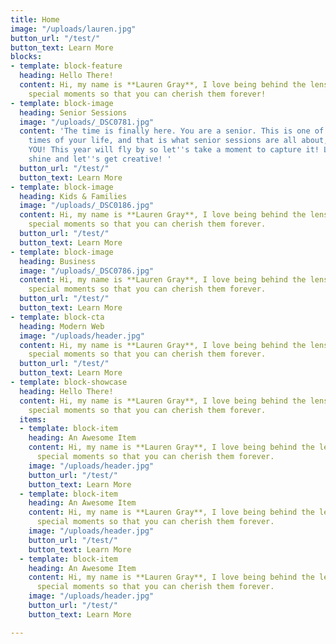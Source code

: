 ```yaml
---
title: Home
image: "/uploads/lauren.jpg"
button_url: "/test/"
button_text: Learn More
blocks:
- template: block-feature
  heading: Hello There!
  content: Hi, my name is **Lauren Gray**, I love being behind the lens, capturing
    special moments so that you can cherish them forever!
- template: block-image
  heading: Senior Sessions
  image: "/uploads/_DSC0781.jpg"
  content: 'The time is finally here. You are a senior. This is one of the most exciting
    times of your life, and that is what senior sessions are all about, celebrating
    YOU! This year will fly by so let''s take a moment to capture it! Let your personality
    shine and let''s get creative! '
  button_url: "/test/"
  button_text: Learn More
- template: block-image
  heading: Kids & Families
  image: "/uploads/_DSC0186.jpg"
  content: Hi, my name is **Lauren Gray**, I love being behind the lens, capturing
    special moments so that you can cherish them forever.
  button_url: "/test/"
  button_text: Learn More
- template: block-image
  heading: Business
  image: "/uploads/_DSC0786.jpg"
  content: Hi, my name is **Lauren Gray**, I love being behind the lens, capturing
    special moments so that you can cherish them forever.
  button_url: "/test/"
  button_text: Learn More
- template: block-cta
  heading: Modern Web
  image: "/uploads/header.jpg"
  content: Hi, my name is **Lauren Gray**, I love being behind the lens, capturing
    special moments so that you can cherish them forever.
  button_url: "/test/"
  button_text: Learn More
- template: block-showcase
  heading: Hello There!
  content: Hi, my name is **Lauren Gray**, I love being behind the lens, capturing
    special moments so that you can cherish them forever.
  items:
  - template: block-item
    heading: An Awesome Item
    content: Hi, my name is **Lauren Gray**, I love being behind the lens, capturing
      special moments so that you can cherish them forever.
    image: "/uploads/header.jpg"
    button_url: "/test/"
    button_text: Learn More
  - template: block-item
    heading: An Awesome Item
    content: Hi, my name is **Lauren Gray**, I love being behind the lens, capturing
      special moments so that you can cherish them forever.
    image: "/uploads/header.jpg"
    button_url: "/test/"
    button_text: Learn More
  - template: block-item
    heading: An Awesome Item
    content: Hi, my name is **Lauren Gray**, I love being behind the lens, capturing
      special moments so that you can cherish them forever.
    image: "/uploads/header.jpg"
    button_url: "/test/"
    button_text: Learn More

---
```

